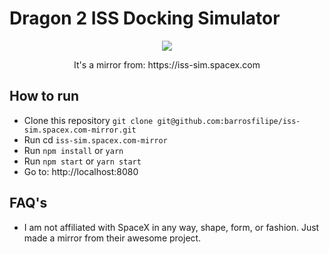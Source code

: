 # Dragon 2 ISS Docking Simulator

<p align="center"><img src="https://i.imgur.com/ShaEDXk.png"></p>

<p align="center">
  It's a mirror from: https://iss-sim.spacex.com
</p>

## How to run

- Clone this repository `git clone git@github.com:barrosfilipe/iss-sim.spacex.com-mirror.git`
- Run cd `iss-sim.spacex.com-mirror`
- Run `npm install` or `yarn`
- Run `npm start` or `yarn start`
- Go to: http://localhost:8080

## FAQ's

- I am not affiliated with SpaceX in any way, shape, form, or fashion. Just made a mirror from their awesome project.